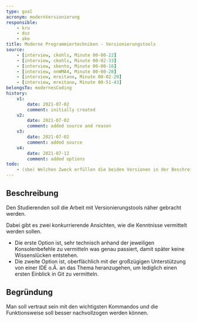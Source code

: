 ```yaml
---
type: goal
acronym: modernVersionierung
responsible: 
    - kru
    - duz
    - ako
title: Moderne Programmiertechniken - Versionierungstools
source:
    - [interview, ckohls, Minute 00-00-22]
    - [interview, ckohls, Minute 00-02-33]
    - [interview, sbente, Minute 00-00-16]
    - [interview, nnWMA4, Minute 00-00-28]
    - [interview, mreitano, Minute 00-02-20]
    - [interview, mreitano, Minute 00-51-43]
belongsTo: modernesCoding
history:
    v1:
        date: 2021-07-02
        comment: initially created
    v2:
        date: 2021-07-02
        comment: added source and reason
    v3:
        date: 2021-07-02
        comment: added source
    v4:
        date: 2021-07-12
        comment: added options
todo:
    - (sbe) Welchen Zweck erfüllen die beiden Versionen in der Beschreibung - sind das nicht schon Lösungsalternativen? Oder ist das Ziel, die zweite Variante ("oberflächlich mit der großzügigen Unterstützung von einer IDE o.Ä. an das Thema heranzugehen") zu verhindern? Es wäre gut, wenn Sie das noch präzisieren könnten. 
---
```


## Beschreibung

Den Studierenden soll die Arbeit mit Versionierungstools näher gebracht werden.

Dabei gibt es zwei konkurrierende Ansichten, wie die Kenntnisse vermittelt werden sollen.
* Die erste Option ist, sehr technisch anhand der jeweiligen Konsolenbefehle zu vermitteln was genau passiert, damit später keine Wissenslücken entstehen.
* Die zweite Option ist, oberflächlich mit der großzügigen Unterstützung von einer IDE o.Ä. an das Thema heranzugehen, um lediglich einen ersten Einblick in Git zu vermitteln. 

## Begründung

Man soll vertraut sein mit den wichtigsten Kommandos und die Funktionsweise soll besser nachvollzogen werden können.
